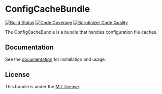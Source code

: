 ConfigCacheBundle
=================

[![Build Status](https://travis-ci.org/yahoojapan/ConfigCacheBundle.svg?branch=master)](https://travis-ci.org/yahoojapan/ConfigCacheBundle)
[![Code Coverage](https://scrutinizer-ci.com/g/yahoojapan/ConfigCacheBundle/badges/coverage.png?b=master)](https://scrutinizer-ci.com/g/yahoojapan/ConfigCacheBundle/?branch=master)
[![Scrutinizer Code Quality](https://scrutinizer-ci.com/g/yahoojapan/ConfigCacheBundle/badges/quality-score.png?b=master)](https://scrutinizer-ci.com/g/yahoojapan/ConfigCacheBundle/?branch=master)

The ConfigCacheBundle is a bundle that handles configuration file caches.

Documentation
-------------

See the [documentation](Resources/doc/index.md) for installation and usage.

License
-------

This bundle is under the [MIT license](Resources/meta/LICENSE).
